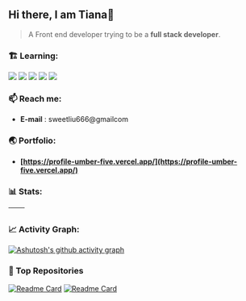 ## Hi there, I am Tiana👋

> A Front end developer trying to be a **full stack developer**.

### 🏗️ Learning:

<code><img src="https://img.shields.io/badge/typescript-%23007ACC.svg?style=for-the-badge&logo=typescript&logoColor=white"/></code>
<code><img src="https://img.shields.io/badge/react-%2320232a.svg?style=for-the-badge&logo=react&logoColor=%2361DAFB"/></code>
<code><img src="https://img.shields.io/badge/node.js-6DA55F?style=for-the-badge&logo=node.js&logoColor=white"/></code>
<code><img src="https://img.shields.io/badge/MongoDB-GA248.svg?style=for-the-badge&logo=mongodb&logoColor=white"/></code>
<code><img src="https://img.shields.io/badge/vuejs-%2335495e.svg?style=for-the-badge&logo=vuedotjs&logoColor=%234FC08D"/></code>

### 📫 Reach me:

- **E-mail** : sweetliu666@gmailcom

### 🌏 Portfolio:

- **[https://profile-umber-five.vercel.app/](https://profile-umber-five.vercel.app/)**

### 📊 Stats:

| <img align="center" src="https://github-readme-stats.vercel.app/api?username=bigliuliu&show_icons=true&theme=buefy&hide_border=true" alt="" /> | <img align="center" src="https://github-readme-stats.vercel.app/api/top-langs/?username=bigliuliu&layout=compact&theme=buefy&hide_border=true" alt="" /> |
| ----------------------------------------------------------------------------------------------------------------------------------------------- | --------------------------------------------------------------------------------------------------------------------------------------------------------- |

### 📈 Activity Graph:

[![Ashutosh's github activity graph](https://github-readme-activity-graph.vercel.app/graph?username=bigliuliu&bg_color=ffffff&color=8f72db&line=8f72db&point=41b883&area=true&hide_border=true)](https://github.com/ashutosh00710/github-readme-activity-graph)


### 🏦 Top Repositories

[![Readme Card](https://github-readme-stats.vercel.app/api/pin/?username=bigliuliu&repo=react-demos)](https://github.com/bigliuliu/react-demos)   [![Readme Card](https://github-readme-stats.vercel.app/api/pin/?username=bigliuliu&repo=profile)](https://github.com/bigliuliu/profile)
